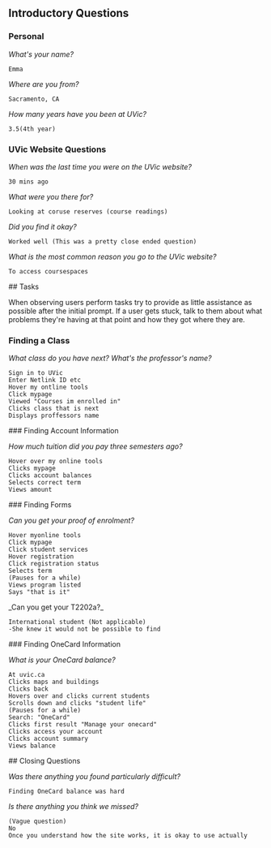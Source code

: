 ## Introductory Questions

### Personal

_What's your name?_

```
Emma
```

_Where are you from?_

```
Sacramento, CA
```
_How many years have you been at UVic?_

```
3.5(4th year)
```
### UVic Website Questions

_When was the last time you were on the UVic website?_

```
30 mins ago
```
_What were you there for?_

```
Looking at coruse reserves (course readings)
```
_Did you find it okay?_

```
Worked well (This was a pretty close ended question)
```

_What is the most common reason you go to the UVic website?_

```
To access coursespaces
```

<div style="page-break-after: always;"></div>
## Tasks

When observing users perform tasks try to provide as little assistance as possible after the initial prompt. If a user gets stuck, talk to them about what problems they're having at that point and how they got where they are.

### Finding a Class

_What class do you have next? What's the professor's name?_

```
Sign in to UVic
Enter Netlink ID etc
Hover my ontline tools
Click mypage
Viewed "Courses im enrolled in"
Clicks class that is next
Displays proffessors name
```

<div style="page-break-after: always;"></div>
### Finding Account Information

_How much tuition did you pay three semesters ago?_

```
Hover over my online tools
Clicks mypage
Clicks account balances
Selects correct term
Views amount
```

<div style="page-break-after: always;"></div>
### Finding Forms

_Can you get your proof of enrolment?_

```
Hover myonline tools
Click mypage
Click student services
Hover registration
Click registration status
Selects term
(Pauses for a while)
Views program listed
Says "that is it"
```



<div style="page-break-after: always;"></div>
_Can you get your T2202a?_

```
International student (Not applicable)
-She knew it would not be possible to find
```



<div style="page-break-after: always;"></div>
### Finding OneCard Information

_What is your OneCard balance?_

```
At uvic.ca
Clicks maps and buildings
Clicks back
Hovers over and clicks current students
Scrolls down and clicks "student life"
(Pauses for a while)
Search: "OneCard"
Clicks first result "Manage your onecard"
Clicks access your account
Clicks account summary
Views balance
```

<div style="page-break-after: always;"></div>
## Closing Questions

_Was there anything you found particularly difficult?_

```
Finding OneCard balance was hard
```

_Is there anything you think we missed?_

```
(Vague question)
No
Once you understand how the site works, it is okay to use actually

```

